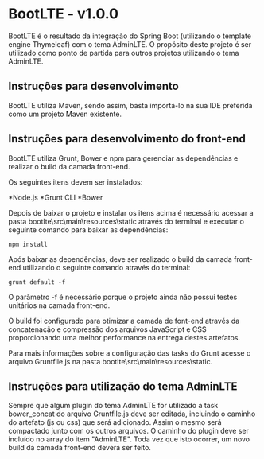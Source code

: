 # BootLTE - v1.0.0

BootLTE é o resultado da integração do Spring Boot (utilizando o template engine Thymeleaf) com o tema AdminLTE. O 
propósito deste projeto é ser utilizado como ponto de partida para outros projetos utilizando o tema AdminLTE.

## Instruções para desenvolvimento

BootLTE utiliza Maven, sendo assim, basta importá-lo na sua IDE preferida como um projeto Maven existente.

## Instruções para desenvolvimento do front-end

BootLTE utiliza Grunt, Bower e npm para gerenciar as dependências e realizar o build da camada front-end. 

Os seguintes itens devem ser instalados:

*Node.js
*Grunt CLI
*Bower

Depois de baixar o projeto e instalar os itens acima é necessário acessar a pasta bootlte\src\main\resources\static 
através do terminal e executar o seguinte comando para baixar as dependências:

```shell
npm install
```

Após baixar as dependências, deve ser realizado o build da camada front-end utilizando o seguinte comando através do 
terminal:

```shell
grunt default -f
```

O parâmetro -f é necessário porque o projeto ainda não possui testes unitários na camada front-end.

O build foi configurado para otimizar a camada de font-end através da concatenação e compressão dos arquivos JavaScript 
e CSS proporcionando uma melhor performance na entrega destes artefatos.

Para mais informações sobre a configuração das tasks do Grunt acesse o arquivo Gruntfile.js na pasta 
bootlte\src\main\resources\static.

## Instruções para utilização do tema AdminLTE

Sempre que algum plugin do tema AdminLTE for utilizado a task bower_concat do arquivo Gruntfile.js deve ser editada, 
incluindo o caminho do artefato (js ou css) que será adicionado. Assim o mesmo será compactado junto com os outros 
arquivos. O caminho do plugin deve ser incluído no array do item "AdminLTE". Toda vez que isto ocorrer, um novo build 
da camada front-end deverá ser feito.
